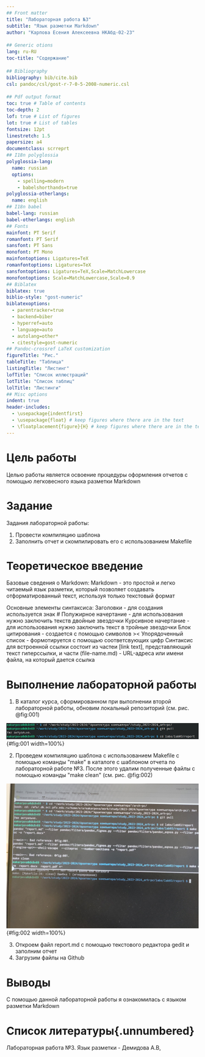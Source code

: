 ```yaml
---
## Front matter
title: "Лабораторная работа №3"
subtitle: "Язык разметки Markdown"
author: "Карпова Есения Алексеевна НКАбд-02-23"

## Generic otions
lang: ru-RU
toc-title: "Содержание"

## Bibliography
bibliography: bib/cite.bib
csl: pandoc/csl/gost-r-7-0-5-2008-numeric.csl

## Pdf output format
toc: true # Table of contents
toc-depth: 2
lof: true # List of figures
lot: true # List of tables
fontsize: 12pt
linestretch: 1.5
papersize: a4
documentclass: scrreprt
## I18n polyglossia
polyglossia-lang:
  name: russian
  options:
	- spelling=modern
	- babelshorthands=true
polyglossia-otherlangs:
  name: english
## I18n babel
babel-lang: russian
babel-otherlangs: english
## Fonts
mainfont: PT Serif
romanfont: PT Serif
sansfont: PT Sans
monofont: PT Mono
mainfontoptions: Ligatures=TeX
romanfontoptions: Ligatures=TeX
sansfontoptions: Ligatures=TeX,Scale=MatchLowercase
monofontoptions: Scale=MatchLowercase,Scale=0.9
## Biblatex
biblatex: true
biblio-style: "gost-numeric"
biblatexoptions:
  - parentracker=true
  - backend=biber
  - hyperref=auto
  - language=auto
  - autolang=other*
  - citestyle=gost-numeric
## Pandoc-crossref LaTeX customization
figureTitle: "Рис."
tableTitle: "Таблица"
listingTitle: "Листинг"
lofTitle: "Список иллюстраций"
lotTitle: "Список таблиц"
lolTitle: "Листинги"
## Misc options
indent: true
header-includes:
  - \usepackage{indentfirst}
  - \usepackage{float} # keep figures where there are in the text
  - \floatplacement{figure}{H} # keep figures where there are in the text
---
```


# Цель работы

Целью работы является освоение процедуры оформления отчетов с помощью легковесного языка разметки Markdown

# Задание

Задания лабораторной работы:
1. Провести компиляцию шаблона
2. Заполнить отчет и скомпилировать его с использованием Makefile

# Теоретическое введение

Базовые сведения о Markdown:
Markdown - это простой и легко читаемый язык разметки, который позволяет создавать отформатированный текст, используя только текстовый формат

Основные элементы синтаксиса:
Заголовки - для создания используется знак #
Полужирное начертание - для использования нужно заключить текств  двойные звездочки
Курсивное начертание - для использования нужно заключить текст в тройные звездочки
Блок цитирования - создается с помощью символов ><
Упорядоченный список - формотируется с помощью соответсвующих цифр
Синтаксис для встроенной ссылки состоит из частеи [link text], представляющий текст гиперссылки, и части (file-name.md) - URL-адреса или имени файла, на который дается ссылка

# Выполнение лабораторной работы

1. В каталог курса, сформированном при выполнении второй лабораторной работы, обновим локальный репозиторий (см. рис. @fig:001)

![Обновление локального репозитория](image/1.jpg){#fig:001 width=100%}

2. Проведем компиляцию шаблона с использованием Makefile с помощью команды "make" в каталоге с шаблоном отчета по лабораторной работе №3. После этого удалим полученные файлы с помощью команды "make clean" (см. рис. @fig:002)

![Компиляция шаблона](image/2.jpg){#fig:002 width=100%}

3. Откроем файл report.md с помощью текстового редактора gedit и заполним отчет
4. Загрузим файлы на Github 

# Выводы

С помощью данной лабораторной работы я ознакомилась с языком разметки Markdown

# Список литературы{.unnumbered}

Лабораторная работа №3. Язык разметки - Демидова А.В,


